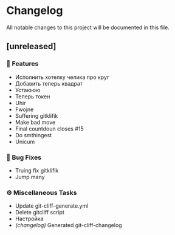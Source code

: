 # Changelog

All notable changes to this project will be documented in this file.

## [unreleased]

### 🚀 Features

- Исполнить хотелку челика про круг
- Добавить теперь квадрат
- Устаююю
- Теперь токен
- Uhir
- Fwojne
- Suffering gitklifik
- Make bad move
- Final countdoun closes #15
- Do smthingest
- Unicum

### 🐛 Bug Fixes

- Truing fix gitklifik
- Jump many

### ⚙️ Miscellaneous Tasks

- Update git-cliff-generate.yml
- Delete gitcliff script
- Настройка
- *(changelog)* Generated git-cliff-changelog

<!-- generated by git-cliff -->
